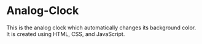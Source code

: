 # Analog-Clock
This is the analog clock which automatically changes its background color. It is created using HTML, CSS, and JavaScript.
